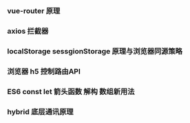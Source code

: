 ### vue-router 原理
### axios 拦截器
### localStorage sessgionStorage 原理与浏览器同源策略
### 浏览器 h5 控制路由API
### ES6 const let 箭头函数 解构 数组新用法
### hybrid 底层通讯原理

